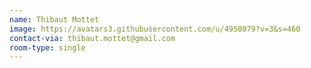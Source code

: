 ```yaml
---
name: Thibaut Mottet
image: https://avatars3.githubusercontent.com/u/4958079?v=3&s=460
contact-via: thibaut.mottet@gmail.com
room-type: single
---
```

